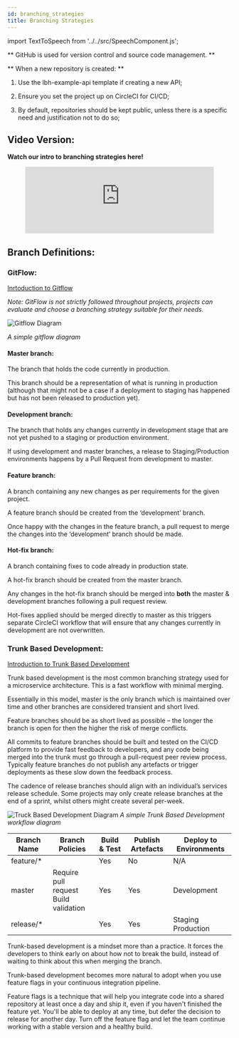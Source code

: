 ```yaml
---
id: branching_strategies
title: Branching Strategies
---
```


import TextToSpeech from '../../src/SpeechComponent.js';

<TextToSpeech>

** GitHub is used for version control and source code management. **

** When a new repository is created: **

  1. Use the lbh-example-api template if creating a new API;

  2. Ensure you set the project up on CircleCI for CI/CD;

  3. By default, repositories should be kept public, unless there is a specific need and justification not to do so;

## Video Version:

**Watch our intro to branching strategies here!**

<figure class="video-container">
  <iframe width="100%" src="https://www.youtube.com/embed/0btxBJJ5Dxo" title="YouTube video player" frameborder="0" allow="accelerometer; autoplay; clipboard-write; encrypted-media; gyroscope; picture-in-picture" allowfullscreen></iframe>
</figure>

## Branch Definitions:

### GitFlow:

[Inrtoduction to Gitflow](https://www.atlassian.com/git/tutorials/comparing-workflows/gitflow-workflow)

_Note: GitFlow is not strictly followed throughout projects, projects can evaluate and choose a branching strategy suitable for their needs._

![Gitflow Diagram](../doc-images/gitflow.png)

_A simple gitflow diagram_

#### Master branch:

The branch that holds the code currently in production.

This branch should be a representation of what is running in production (although that might not be a case if a deployment to staging has happened but has not been released to production yet).
#### Development branch:

The branch that holds any changes currently in development stage that are not yet pushed to a staging or production environment.

If using development and master branches, a release to Staging/Production environments happens by a Pull Request from development to master.
#### Feature branch:

A branch containing any new changes as per requirements for the given project.

A feature branch should be created from the ‘development’ branch.

Once happy with the changes in the feature branch, a pull request to merge the changes into the ‘development’ branch should be made.
#### Hot-fix branch:

A branch containing fixes to code already in production state.

A hot-fix branch should be created from the master branch.

Any changes in the hot-fix branch should be merged into **both** the master & development branches following a pull request review.

Hot-fixes applied should be merged directly to master as this triggers separate CircleCI workflow that will ensure that any changes currently in development are not overwritten.
### Trunk Based Development:

[Introduction to Trunk Based Development](https://trunkbaseddevelopment.com/)

Trunk based development is the most common branching strategy used for a microservice architecture. This is a fast workflow with minimal merging.

Essentially in this model, master is the only branch which is maintained over time and other branches are considered transient and short lived.

Feature branches should be as short lived as possible – the longer the branch is open for then the higher the risk of merge conflicts.

All commits to feature branches should be built and tested on the CI/CD platform to provide fast feedback to developers, and any code being merged into the trunk must go through a pull-request peer review process. Typically feature branches do not publish any artefacts or trigger deployments as these slow down the feedback process.

The cadence of release branches should align with an individual’s services release schedule. Some projects may only create release branches at the end of a sprint, whilst others might create several per-week.

![Truck Based Development Diagram](../doc-images/devops.png)
_A simple Trunk Based Development workflow diagram_

| Branch Name | Branch Policies | Build & Test | Publish Artefacts | Deploy to Environments |
| ----------- | --------------- | ------------ | ----------------- | ---------------------- |
| feature/* | | Yes | No | N/A |
| master | Require pull request<br/>Build validation | Yes | Yes | Development |
| release/* | | Yes | Yes | Staging<br/>Production |

Trunk-based development is a mindset more than a practice.  It forces the developers to think early on about how not to break the build, instead of waiting to think about this when merging the branch.

Trunk-based development becomes more natural to adopt when you use feature flags in your continuous integration pipeline.  

Feature flags is a technique that will help you integrate code into a shared repository at least once a day and ship it, even if you haven't finished the feature yet. You'll be able to deploy at any time, but defer the decision to release for another day.  Turn off the feature flag and let the team continue working with a stable version and a healthy build.

</TextToSpeech>